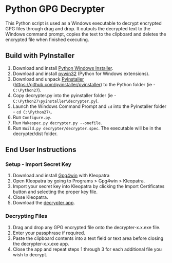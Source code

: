 Python GPG Decrypter
====================

This Python script is used as a Windows executable to decrypt encrypted GPG files through drag and drop. It outputs the decrypted text to the Windows command prompt, copies the text to the clipboard and deletes the encrypted file when finished executing.


Build with PyInstaller
----------------------

1. Download and install [Python Windows Installer](http://www.python.org/download/).
2. Download and install [pywin32](http://sourceforge.net/projects/pywin32/files/pywin32/Build216/pywin32-216.win32-py2.7.exe/download) (Python for Windows extensions).
3. Download and unpack [PyInstaller](http://www.pyinstaller.org/) (https://github.com/pyinstaller/pyinstaller) to the Python folder (ie - `C:\Python27`).
4. Copy decrypter.py into the pyinstaller folder (ie - `C:\Python27\pyinstaller\decrypter.py`).
5. Launch the Windows Command Prompt and `cd` into the PyInstaller folder - `cd C:\Python27\`.
6. Run `Configure.py`.
7. Run `Makespec.py decrypter.py --onefile`.
8. Run `Build.py decrypter/decrypter.spec`. The executable will be in the decrypter/dist folder.


End User Instructions
---------------------

### Setup - Import Secret Key

1. Download and install [Gpg4win](http://www.gpg4win.org/download.html) with Kleopatra
2. Open Kleopatra by going to Programs > Gpg4win > Kleopatra.
3. Import your secret key into Kleopatra by clicking the Import Certificates button and selecting the proper key file.
4. Close Kleopatra.
5. Download the [decrypter app](https://github.com/downloads/CollegePlus/py_decrypter/decrypter-1.0.exe).
 
### Decrypting Files
 
1. Drag and drop any GPG encrypted file onto the decrypter-x.x.exe file.
2. Enter your passphrase if required.
3. Paste the clipboard contents into a text field or text area before closing the decrypter-x.x.exe app.
4. Close the app and repeat steps 1 through 3 for each additional file you wish to decrypt.